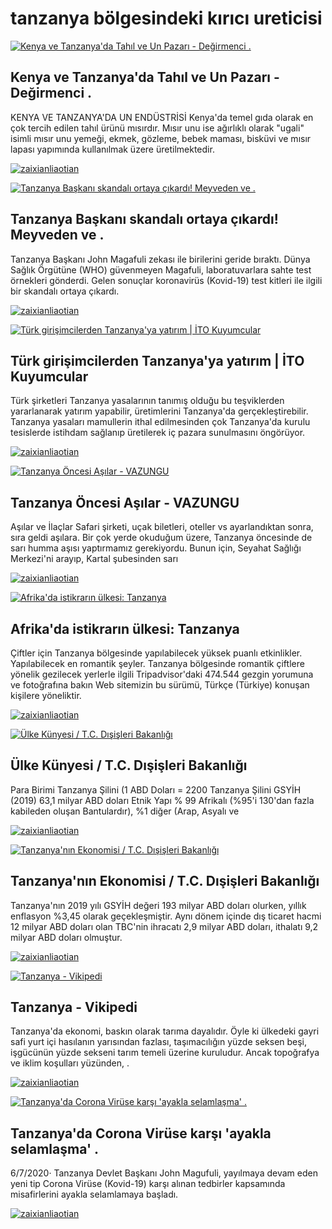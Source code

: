 # tanzanya bölgesindeki kırıcı ureticisi
<a href="https://mnn.zoosnet.net/LR/Chatpre.aspx?id=MNN94995150&p=https://topgrinding.com/" target="_blank">![Kenya ve Tanzanya'da Tahıl ve Un Pazarı - Değirmenci .](https://github.com/technlg/images/blob/main/20.jpg)</a>
## Kenya ve Tanzanya'da Tahıl ve Un Pazarı - Değirmenci .
KENYA VE TANZANYA'DA UN ENDÜSTRİSİ Kenya'da temel gıda olarak en çok tercih edilen tahıl ürünü mısırdır. Mısır unu ise ağırlıklı olarak "ugali" isimli mısır unu yemeği, ekmek, gözleme, bebek maması, bisküvi ve mısır lapası yapımında kullanılmak üzere üretilmektedir.
<a href="https://mnn.zoosnet.net/LR/Chatpre.aspx?id=MNN94995150&p=https://topgrinding.com/" target="_blank"><img src="https://github.com/technlg/images/raw/main/chat11.jpg" alt="zaixianliaotian"/></a><a href="//whatsapp.shibangsoft.com/WhatsApp.php" ><img src="https://github.com/technlg/images/raw/main/chat11.png" alt=""></a>
<a href="https://mnn.zoosnet.net/LR/Chatpre.aspx?id=MNN94995150&p=https://topgrinding.com/" target="_blank">![Tanzanya Başkanı skandalı ortaya çıkardı! Meyveden ve .](https://github.com/technlg/images/blob/main/58.jpg)</a>
## Tanzanya Başkanı skandalı ortaya çıkardı! Meyveden ve .
Tanzanya Başkanı John Magafuli zekası ile birilerini geride bıraktı. Dünya Sağlık Örgütüne (WHO) güvenmeyen Magafuli, laboratuvarlara sahte test örnekleri gönderdi. Gelen sonuçlar koronavirüs (Kovid-19) test kitleri ile ilgili bir skandalı ortaya çıkardı.
<a href="https://mnn.zoosnet.net/LR/Chatpre.aspx?id=MNN94995150&p=https://topgrinding.com/" target="_blank"><img src="https://github.com/technlg/images/raw/main/chat11.jpg" alt="zaixianliaotian"/></a><a href="//whatsapp.shibangsoft.com/WhatsApp.php" ><img src="https://github.com/technlg/images/raw/main/chat11.png" alt=""></a>
<a href="https://mnn.zoosnet.net/LR/Chatpre.aspx?id=MNN94995150&p=https://topgrinding.com/" target="_blank">![Türk girişimcilerden Tanzanya'ya yatırım | İTO Kuyumcular](https://github.com/technlg/images/blob/main/66.jpg)</a>
## Türk girişimcilerden Tanzanya'ya yatırım | İTO Kuyumcular
Türk şirketleri Tanzanya yasalarının tanımış olduğu bu teşviklerden yararlanarak yatırım yapabilir, üretimlerini Tanzanya'da gerçekleştirebilir. Tanzanya yasaları mamullerin ithal edilmesinden çok Tanzanya'da kurulu tesislerde istihdam sağlanıp üretilerek iç pazara sunulmasını öngörüyor.
<a href="https://mnn.zoosnet.net/LR/Chatpre.aspx?id=MNN94995150&p=https://topgrinding.com/" target="_blank"><img src="https://github.com/technlg/images/raw/main/chat11.jpg" alt="zaixianliaotian"/></a><a href="//whatsapp.shibangsoft.com/WhatsApp.php" ><img src="https://github.com/technlg/images/raw/main/chat11.png" alt=""></a>
<a href="https://mnn.zoosnet.net/LR/Chatpre.aspx?id=MNN94995150&p=https://topgrinding.com/" target="_blank">![Tanzanya Öncesi Aşılar - VAZUNGU](https://github.com/technlg/images/blob/main/60.jpg)</a>
## Tanzanya Öncesi Aşılar - VAZUNGU
Aşılar ve İlaçlar Safari şirketi, uçak biletleri, oteller vs ayarlandıktan sonra, sıra geldi aşılara. Bir çok yerde okuduğum üzere, Tanzanya öncesinde de sarı humma aşısı yaptırmamız gerekiyordu. Bunun için, Seyahat Sağlığı Merkezi'ni arayıp, Kartal şubesinden sarı 
<a href="https://mnn.zoosnet.net/LR/Chatpre.aspx?id=MNN94995150&p=https://topgrinding.com/" target="_blank"><img src="https://github.com/technlg/images/raw/main/chat11.jpg" alt="zaixianliaotian"/></a><a href="//whatsapp.shibangsoft.com/WhatsApp.php" ><img src="https://github.com/technlg/images/raw/main/chat11.png" alt=""></a>
<a href="https://mnn.zoosnet.net/LR/Chatpre.aspx?id=MNN94995150&p=https://topgrinding.com/" target="_blank">![Afrika'da istikrarın ülkesi: Tanzanya](https://github.com/technlg/images/blob/main/66.jpg)</a>
## Afrika'da istikrarın ülkesi: Tanzanya
Çiftler için Tanzanya bölgesinde yapılabilecek yüksek puanlı etkinlikler. Yapılabilecek en romantik şeyler. Tanzanya bölgesinde romantik çiftlere yönelik gezilecek yerlerle ilgili Tripadvisor'daki 474.544 gezgin yorumuna ve fotoğrafına bakın Web sitemizin bu sürümü, Türkçe (Türkiye) konuşan kişilere yöneliktir. 
<a href="https://mnn.zoosnet.net/LR/Chatpre.aspx?id=MNN94995150&p=https://topgrinding.com/" target="_blank"><img src="https://github.com/technlg/images/raw/main/chat11.jpg" alt="zaixianliaotian"/></a><a href="//whatsapp.shibangsoft.com/WhatsApp.php" ><img src="https://github.com/technlg/images/raw/main/chat11.png" alt=""></a>
<a href="https://mnn.zoosnet.net/LR/Chatpre.aspx?id=MNN94995150&p=https://topgrinding.com/" target="_blank">![Ülke Künyesi / T.C. Dışişleri Bakanlığı](https://github.com/technlg/images/blob/main/2.jpg)</a>
## Ülke Künyesi / T.C. Dışişleri Bakanlığı
Para Birimi Tanzanya Şilini (1 ABD Doları = 2200 Tanzanya Şilini GSYİH (2019) 63,1 milyar ABD doları Etnik Yapı % 99 Afrikalı (%95'i 130'dan fazla kabileden oluşan Bantulardır), %1 diğer (Arap, Asyalı ve
<a href="https://mnn.zoosnet.net/LR/Chatpre.aspx?id=MNN94995150&p=https://topgrinding.com/" target="_blank"><img src="https://github.com/technlg/images/raw/main/chat11.jpg" alt="zaixianliaotian"/></a><a href="//whatsapp.shibangsoft.com/WhatsApp.php" ><img src="https://github.com/technlg/images/raw/main/chat11.png" alt=""></a>
<a href="https://mnn.zoosnet.net/LR/Chatpre.aspx?id=MNN94995150&p=https://topgrinding.com/" target="_blank">![Tanzanya'nın Ekonomisi / T.C. Dışişleri Bakanlığı](https://github.com/technlg/images/blob/main/8.jpg)</a>
## Tanzanya'nın Ekonomisi / T.C. Dışişleri Bakanlığı
Tanzanya'nın 2019 yılı GSYİH değeri 193 milyar ABD doları olurken, yıllık enflasyon %3,45 olarak geçekleşmiştir. Aynı dönem içinde dış ticaret hacmi 12 milyar ABD doları olan TBC'nin ihracatı 2,9 milyar ABD doları, ithalatı 9,2 milyar ABD doları olmuştur.
<a href="https://mnn.zoosnet.net/LR/Chatpre.aspx?id=MNN94995150&p=https://topgrinding.com/" target="_blank"><img src="https://github.com/technlg/images/raw/main/chat11.jpg" alt="zaixianliaotian"/></a><a href="//whatsapp.shibangsoft.com/WhatsApp.php" ><img src="https://github.com/technlg/images/raw/main/chat11.png" alt=""></a>
<a href="https://mnn.zoosnet.net/LR/Chatpre.aspx?id=MNN94995150&p=https://topgrinding.com/" target="_blank">![Tanzanya - Vikipedi](https://github.com/technlg/images/blob/main/49.jpg)</a>
## Tanzanya - Vikipedi
Tanzanya'da ekonomi, baskın olarak tarıma dayalıdır. Öyle ki ülkedeki gayri safi yurt içi hasılanın yarısından fazlası, taşımacılığın yüzde seksen beşi, işgücünün yüzde sekseni tarım temeli üzerine kuruludur. Ancak topoğrafya ve iklim koşulları yüzünden, .
<a href="https://mnn.zoosnet.net/LR/Chatpre.aspx?id=MNN94995150&p=https://topgrinding.com/" target="_blank"><img src="https://github.com/technlg/images/raw/main/chat11.jpg" alt="zaixianliaotian"/></a><a href="//whatsapp.shibangsoft.com/WhatsApp.php" ><img src="https://github.com/technlg/images/raw/main/chat11.png" alt=""></a>
<a href="https://mnn.zoosnet.net/LR/Chatpre.aspx?id=MNN94995150&p=https://topgrinding.com/" target="_blank">![Tanzanya'da Corona Virüse karşı 'ayakla selamlaşma' .](https://github.com/technlg/images/blob/main/63.jpg)</a>
## Tanzanya'da Corona Virüse karşı 'ayakla selamlaşma' .
6/7/2020· Tanzanya Devlet Başkanı John Magufuli, yayılmaya devam eden yeni tip Corona Virüse (Kovid-19) karşı alınan tedbirler kapsamında misafirlerini ayakla selamlamaya başladı.
<a href="https://mnn.zoosnet.net/LR/Chatpre.aspx?id=MNN94995150&p=https://topgrinding.com/" target="_blank"><img src="https://github.com/technlg/images/raw/main/chat11.jpg" alt="zaixianliaotian"/></a><a href="//whatsapp.shibangsoft.com/WhatsApp.php" ><img src="https://github.com/technlg/images/raw/main/chat11.png" alt=""></a>
